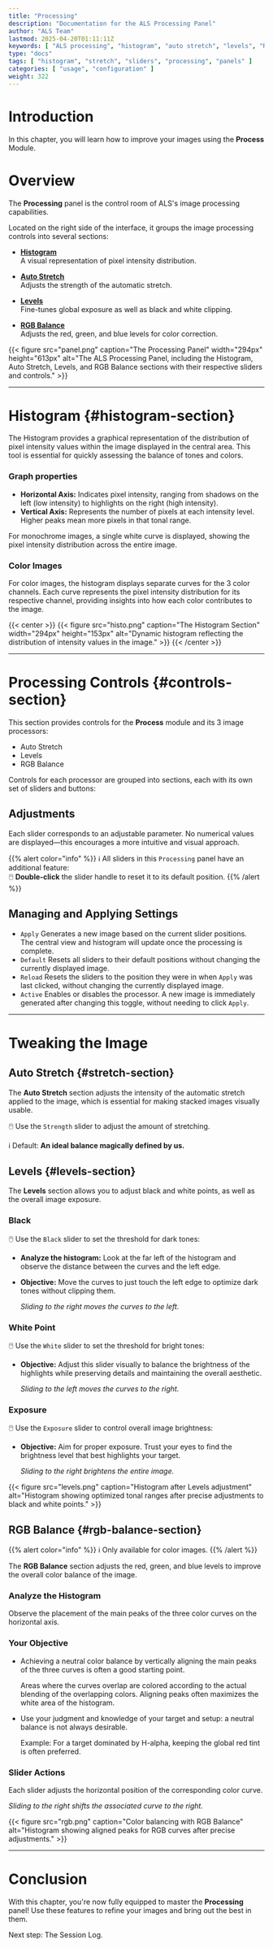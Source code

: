 ```yaml
---
title: "Processing"
description: "Documentation for the ALS Processing Panel"
author: "ALS Team"
lastmod: 2025-04-20T01:11:11Z
keywords: [ "ALS processing", "histogram", "auto stretch", "levels", "RGB balance", "sliders", "panels" ]
type: "docs"
tags: [ "histogram", "stretch", "sliders", "processing", "panels" ]
categories: [ "usage", "configuration" ]
weight: 322
---
```


# Introduction

In this chapter, you will learn how to improve your images using the **Process** Module.

<div class="row">
<div class="col-md-8">

# Overview

The **Processing** panel is the control room of ALS's image processing capabilities.

Located on the right side of the interface, it groups the image processing controls into several sections:

- [**Histogram**](#histogram-section)  
  A visual representation of pixel intensity distribution.

- [**Auto Stretch**](#stretch-section)  
  Adjusts the strength of the automatic stretch.

- [**Levels**](#levels-section)  
  Fine-tunes global exposure as well as black and white clipping.

- [**RGB Balance**](#rgb-balance-section)  
  Adjusts the red, green, and blue levels for color correction.

</div>
<div class="col-md-4 d-flex align-items-center justify-content-center">
{{< figure src="panel.png" 
caption="The Processing Panel" 
width="294px"
height="613px"
alt="The ALS Processing Panel, including the Histogram, Auto Stretch, Levels, and RGB Balance sections with their respective sliders and controls." >}}
</div>
</div>

---

# Histogram {#histogram-section}

The Histogram provides a graphical representation of the distribution of pixel intensity values within the image
displayed in the central area. This tool is essential for quickly assessing the balance of tones and colors.

<div class="row">
<div class="col-md-8">

### Graph properties

- **Horizontal Axis:** Indicates pixel intensity, ranging from shadows on the left (low intensity) to highlights on the
  right (high intensity).
- **Vertical Axis:** Represents the number of pixels at each intensity level. Higher peaks mean more pixels in that tonal
  range.

For monochrome images, a single white curve is displayed, showing the pixel intensity distribution across the entire image.

### Color Images

For color images, the histogram displays separate curves for the 3 color channels. Each curve represents the
pixel intensity distribution for its respective channel, providing insights into how each color contributes to the image.

</div>
<div class="col-md-4 d-flex align-items-center justify-content-center">
{{< center >}}
{{< figure src="histo.png"
caption="The Histogram Section"
width="294px"
height="153px"
alt="Dynamic histogram reflecting the distribution of intensity values in the image." >}}
{{< /center >}}
</div>
</div>

---

# Processing Controls {#controls-section}

This section provides controls for the **Process** module and its 3 image processors:
- Auto Stretch
- Levels
- RGB Balance

Controls for each processor are grouped into sections, each with its own set of sliders and buttons:

## Adjustments

Each slider corresponds to an adjustable parameter. No numerical values are displayed—this encourages a more intuitive
and visual approach.

{{% alert color="info" %}}
ℹ️ All sliders in this `Processing` panel have an additional feature:  
🖱️ **Double-click** the slider handle to reset it to its default position.
{{% /alert %}}

## Managing and Applying Settings

- `Apply` Generates a new image based on the current slider positions.  
  The central view and histogram will update once the processing is complete.
- `Default` Resets all sliders to their default positions without changing the currently displayed image.
- `Reload` Resets the sliders to the position they were in when `Apply` was last clicked, without changing the currently
  displayed image.
- `Active` Enables or disables the processor. A new image is immediately generated after changing this toggle,
  without needing to click `Apply`.

---

# Tweaking the Image

## Auto Stretch {#stretch-section}

The **Auto Stretch** section adjusts the intensity of the automatic stretch applied to the image, which is essential for
making stacked images visually usable.

🖱️ Use the `Strength` slider to adjust the amount of stretching.

ℹ️ Default: **An ideal balance magically defined by us.**

## Levels {#levels-section}

<div class="row">
<div class="col-md-8">

The **Levels** section allows you to adjust black and white points, as well as the overall image exposure.

### Black

🖱️ Use the `Black` slider to set the threshold for dark tones:

- **Analyze the histogram:** Look at the far left of the histogram and observe the distance between the curves and the
  left edge.
- **Objective:** Move the curves to just touch the left edge to optimize dark tones without clipping them.

  *Sliding to the right moves the curves to the left.*

### White Point

🖱️ Use the `White` slider to set the threshold for bright tones:

- **Objective:** Adjust this slider visually to balance the brightness of the highlights while preserving details and
  maintaining the overall aesthetic.

  *Sliding to the left moves the curves to the right.*

### Exposure

🖱️ Use the `Exposure` slider to control overall image brightness:

- **Objective:** Aim for proper exposure. Trust your eyes to find the brightness level that best highlights your target.

  *Sliding to the right brightens the entire image.*

</div>
<div class="col-md-4 d-flex align-items-center justify-content-center">
{{< figure src="levels.png"
caption="Histogram after Levels adjustment"
alt="Histogram showing optimized tonal ranges after precise adjustments to black and white points." >}}
</div>
</div>

## RGB Balance {#rgb-balance-section}

<div class="row">
<div class="col-md-8">

{{% alert color="info" %}}
ℹ️ Only available for color images.
{{% /alert %}}

The **RGB Balance** section adjusts the red, green, and blue levels to improve the overall color balance of the image.

### Analyze the Histogram

Observe the placement of the main peaks of the three color curves on the horizontal axis.

### Your Objective

- Achieving a neutral color balance by vertically aligning the main peaks of the three curves is often a good starting
  point.

  Areas where the curves overlap are colored according to the actual blending of the overlapping colors. Aligning peaks
  often maximizes the white area of the histogram.

- Use your judgment and knowledge of your target and setup: a neutral balance is not always desirable.

  Example: For a target dominated by H-alpha, keeping the global red tint is often preferred.

### Slider Actions

Each slider adjusts the horizontal position of the corresponding color curve.

*Sliding to the right shifts the associated curve to the right.*

</div>
<div class="col-md-4 d-flex align-items-center justify-content-center">
{{< figure src="rgb.png"
caption="Color balancing with RGB Balance"
alt="Histogram showing aligned peaks for RGB curves after precise adjustments." >}}
</div>
</div>

---

# Conclusion

With this chapter, you're now fully equipped to master the **Processing** panel! Use these features to refine your
images and bring out the best in them.

Next step: The Session Log.
